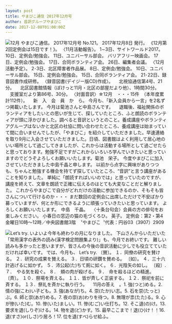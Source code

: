 ```yaml
---
layout: post
title: やまびこ通信 2017年12月号
author: 音訳グループやまびこ
date: 2017-12-08T01:00:00Z
---
```


<img src="media/tusin201712-1.png" alt=" 12月 やまびこ通信。
2017年12月号 No.121。
2017年12月8日 発行。
《12月第2回定例会は15日です！》。
〈11月活動報告〉。
1∼3日、サイトワールド2017。
10日、定例会/勉強会。
11日、ユニバーサル部会。
 バリアフリー映画会。
17日、定例会/勉強会。
17日、合同ボランティア会。
26日、編集者会議。
〈12月活動予定〉。
2･3日、北区障害者作品展。
8日、定例会/勉強会。
10日、ユニバーサル部会。
15日、定例会/勉強会。
15日、合同ボランティア会。
21･22日、録音図書作成研修。
〈録音図書(デイジー版CD)作成〉。
　北視協通信第4号、21分。
　北区図書館情報（ぽけっと11月・北区の部屋だより他）、1時間30分。
　支援室だより第86号、30分。
〈対面音訳〉☆12月　・・・15件　（本年度累計112件）。
　新　入　会　員　か　ら。
今月も、「新入会員から一言」を2名ずつ掲載いたします。
今月は菊池さんと中島さんです。
　退職後、福祉関係のボランティアをしたいとの思いが生じて、探していたところ、ふと朗読のボランティアが頭に浮かびました。調べると音訳というとのこと。養成講座やボランティアグループはないかと北区の社協に問い合わせたところ、養成講座は始まっていて間に合いませんでしたが、「やまびこ」を紹介していただきました。早速連絡を取り9月に入会させていただきました。日頃、図書館はよく利用して居心地のいい場所として過ごしてきましたが、これからは活動する場所として過ごせたらと思っております。勉強不足ですがこれからいろいろ学んでいきたいと思っていますのでどうぞよろしくお願いいたします。菊池　栄子。
今度やまびこに加入させていただきました中島千晶と申します。
以前から点字に興味がありつつも、ちゃんと勉強する機会を持てず探していたところ、“音訳”と言う講座があることを知りました。
単純に「朗読すればいいのでは」と思っていたのですが、講座を終えて、文章を朗読で正確に伝えるのはとても大変なことだと解りました。
これからやまびこで自分がどれだけの活動に参加できるのか、そもそも皆さんについて行けるのか・・・
まだ数回の定例会に出席しただけで不安ばかり募っていますが、何とか形にできるように頑張っていきたいと思っています。
よろしくお願いいたします。　中島　千晶。
　〈十条台句会〉会員の方の俳句をお楽しみください。
小春日の窓辺の猫の毛づくろひ。
英子。
定例会：第2・第4金曜日10時～12時／中央図書館3階　〝やまびこ〝代表：円谷03（3907）2909" srcset="media/tusin201712-1.svg" />

<img src="media/tusin201712-2.png" alt="Let’s try.
いよいよ今年も終わりの月になりました。
下山さんからいただいた「常用漢字の表外の読み(漢字検定問題集より)」も、今月でお終いです。
難しい読みも多かったと思いますが、皆さんの今後の音訳活動に少しでも役立てていただければ幸いです。
では、今月も、 Let’s try.
〔賛〕。
１．同僚の研究を賛ける。
２．研究の成果を賛える。
３．日頃の研鑽を賛める。
〔如〕。
４．三十六計逃げるに如かず。
５．沛公起(た)ちて厠に如く。
６．光陰矢の如し。
〔殺〕.
７．　やる気を殺ぐ。
８．　頬の肉が殺げる。
９．　命を殺るほどの精進。
〔斉〕。
１０．祭場を斉える。
１１．皆が斉しく正装する。
１２．祭祀を前に斉する。
１３．祭礼を斉かに執り行う。
　11月の答え　。1. 強(つと)める。2. 情の強(こわ)い子ども。3. 強(あなが)ち。4. 崇(たか)い志。5. 石を崇(たっと)ぶ。6. 師と崇(あが)める。7. 夜の崇(お)わりを待つ。8. 無理が祟(たた)る。9. 心が惨(いた)む。10. 惨(いた)ましい。11. 惨(むご)い仕打ち。12. そこ退(の)け。13. 要求を退(しりぞ)ける。14. 物を退(ど)かす。15. 最早ここまで！退(ひ)け！！16. 退(すさ)or(しさ)り居ろ！17. 位を退(すべ)らせ給ふ。
" srcset="media/tusin201712-2.svg" /> 
